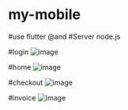 # my-mobile
#use flutter 
@and
#Server node.js


#login
![image](https://github.com/user-attachments/assets/70f425b0-5f4e-4e59-bddf-93f73ba2a2e4)


#home
![image](https://github.com/user-attachments/assets/e5ba246f-66d8-4829-a0e1-61b0a1712324)


#checkout
![image](https://github.com/user-attachments/assets/49a48b2c-a90e-4711-a5fb-61c64c050910)



#invoice
![image](https://github.com/user-attachments/assets/e6837404-046e-42e6-9f7e-b6f46b924faf)
